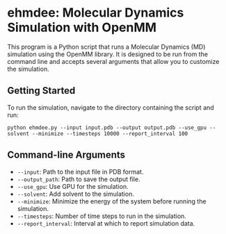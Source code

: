 # ehmdee: Molecular Dynamics Simulation with OpenMM

This program is a Python script that runs a Molecular Dynamics (MD) simulation using the OpenMM library. It is designed to be run from the command line and accepts several arguments that allow you to customize the simulation.

## Getting Started

To run the simulation, navigate to the directory containing the script and run:

```
python ehmdee.py --input input.pdb --output output.pdb --use_gpu --solvent --minimize --timesteps 10000 --report_interval 100
```

## Command-line Arguments

- `--input`: Path to the input file in PDB format.
- `--output_path`: Path to save the output file.
- `--use_gpu`: Use GPU for the simulation.
- `--solvent`: Add solvent to the simulation.
- `--minimize`: Minimize the energy of the system before running the simulation.
- `--timesteps`: Number of time steps to run in the simulation.
- `--report_interval`: Interval at which to report simulation data.
